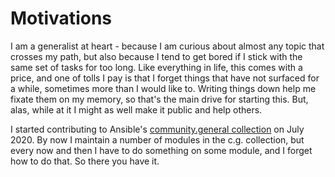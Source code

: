Motivations
===========

I am a generalist at heart - because I am curious about almost any topic that crosses my path, 
but also because I tend to get bored if I stick with the same set of tasks for too long. Like
everything in life, this comes with a price, and one of tolls I pay is that I forget things
that have not surfaced for a while, sometimes more than I would like to. Writing things down 
help me fixate them on my memory, so that's the main drive for starting this. But, alas, while 
at it I might as well make it public and help others.

I started contributing to Ansible's [community.general collection](https://github.com/ansible-collections/community.general)
on July 2020. By now I maintain a number of modules in the c.g. collection, but every now and then I have to do something on
some module, and I forget how to do that. So there you have it.
